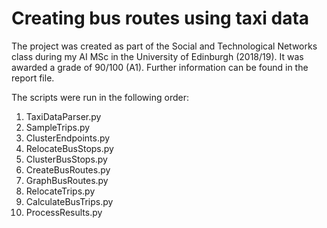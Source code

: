 # Creating bus routes using taxi data

The project was created as part of the Social and Technological Networks class during
my AI MSc in the University of Edinburgh (2018/19). It was awarded a grade of 90/100 (A1).
Further information can be found in the report file.

The scripts were run in the following order:

1. TaxiDataParser.py
1. SampleTrips.py
1. ClusterEndpoints.py
1. RelocateBusStops.py
1. ClusterBusStops.py
1. CreateBusRoutes.py
1. GraphBusRoutes.py
1. RelocateTrips.py
1. CalculateBusTrips.py
1. ProcessResults.py
